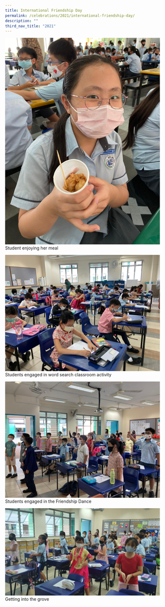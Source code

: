 ```yaml
---
title: International Friendship Day
permalink: /celebrations/2021/international-friendship-day/
description: ""
third_nav_title: "2021"
---
```

![Student enjoying her meal](/images/Celebrations/2021/IFD/ifd2021-1.jpg)Student enjoying her meal

![Students engaged in word search classroom activity](/images/Celebrations/2021/IFD/ifd2021-2.jpg)Students engaged in word search classroom activity

![Students engaged in the Friendship Dance](/images/Celebrations/2021/IFD/ifd2021-3.jpg)Students engaged in the Friendship Dance

![Getting into the grove](/images/Celebrations/2021/IFD/ifd2021-4.jpg)Getting into the grove